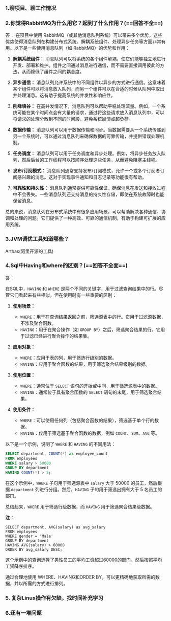 ### 1.聊项目、聊工作情况

### 2.你觉得RabbitMQ为什么用它？起到了什么作用？(==回答不全==)

答：
在项目中使用 RabbitMQ（或其他消息队列系统）可以带来多个优势，这些优势使得消息队列在构建分布式系统、解耦系统组件、处理异步任务等方面非常有用。以下是一些使用消息队列（如 RabbitMQ）的优势和作用：

1. **解耦系统组件：** 消息队列可以将系统的各个组件解耦，使它们能够独立地进行开发、部署和维护。组件之间通过消息进行通信，而不需要直接调用彼此的方法，从而降低了组件之间的耦合度。

2. **异步通信：** 消息队列允许系统中的不同组件以异步的方式进行通信。这意味着某个组件可以将消息放入队列，而另一个组件可以在合适的时候从队列中取出并处理消息。这有助于提高系统的并发性和响应性。

3. **削峰填谷：** 在高并发情况下，消息队列可以帮助平稳处理流量。例如，一个系统可能在某个时间点会有大量的请求，通过将这些请求放入消息队列中，可以将请求的处理分散到不同的时间段，避免系统崩溃或超负荷。

4. **数据传输：** 消息队列可以用于数据传输和同步。当数据需要从一个系统传递到另一个系统时，可以通过消息队列来确保数据的可靠传输，并提供错误处理机制。

5. **任务调度：** 消息队列可以用于任务调度和异步处理。例如，将异步任务放入队列，然后后台的工作线程可以按顺序处理这些任务，从而避免阻塞主线程。

6. **发布/订阅模式：** 消息队列通常支持发布/订阅模式，允许一个或多个订阅者订阅感兴趣的消息。这对于实现事件通知和日志记录等功能很有帮助。

7. **可靠性和持久性：** 消息队列通常提供可靠性保证，确保消息在发送和接收过程中不会丢失。一些消息队列还支持消息的持久性存储，即使在系统故障时也能保留消息。

总的来说，消息队列在分布式系统中有很多应用场景，可以帮助解决各种通信、协调和处理的问题。它们提供了一种高效、可靠的通信机制，有助于构建可扩展的应用系统。



### 3.JVM调优工具知道哪些？
Arthas(阿里开源的工具)

### 4.Sql中Having和where的区别？(==回答不全面==)
答：

在SQL中，`HAVING` 和 `WHERE` 是两个不同的关键字，用于过滤查询结果中的行。尽管它们看起来有些相似，但在使用时有一些重要的区别：

1. **使用场景：**
   - `WHERE`：用于在查询结果返回之前，筛选源表中的行。它用于过滤源数据，不涉及聚合函数。
   - `HAVING`：用于在聚合操作（如 `GROUP BY`）之后，筛选聚合结果的行。它用于过滤已经进行聚合操作的结果集。

2. **应用对象：**
   - `WHERE`：应用于表的列，用于筛选行级别的数据。
   - `HAVING`：应用于聚合函数的结果，用于筛选聚合结果级别的数据。

3. **使用位置：**
   - `WHERE`：通常位于 `SELECT` 语句的开始或中间，用于筛选源表中的数据。
   - `HAVING`：通常位于具有聚合函数的 `SELECT` 语句的末尾，用于筛选聚合结果。

4. **使用条件：**
   - `WHERE`：可以使用任何列（包括聚合函数的结果），筛选基于单个行的数据。
   - `HAVING`：仅用于筛选基于聚合函数的数据，例如 `COUNT`、`SUM`、`AVG` 等。

以下是一个示例，说明了 `WHERE` 和 `HAVING` 的不同用法：

```sql
SELECT department, COUNT(*) as employee_count
FROM employees
WHERE salary > 50000
GROUP BY department
HAVING COUNT(*) > 5;
```

在这个示例中，`WHERE` 子句用于筛选源表中 `salary` 大于 50000 的员工，然后根据 `department` 列进行分组。然后，`HAVING` 子句用于筛选出拥有大于 5 名员工的部门。

总结起来，`WHERE` 用于筛选行级数据，而 `HAVING` 用于筛选聚合结果级数据。

**注：**

```
SELECT department, AVG(salary) as avg_salary
FROM employees
WHERE gender = 'Male'
GROUP BY department
HAVING AVG(salary) > 60000
ORDER BY avg_salary DESC;
```
这个示例中的查询选择了男性员工的平均工资超过60000的部门，然后按照平均工资降序排序。

通过合理地使用 WHERE、HAVING和ORDER BY，可以更精确地获取所需的数据，并以所需的方式进行排列。



### 5. 复杂Linux操作有欠缺，找时间补充学习

### 6.还有一堆问题